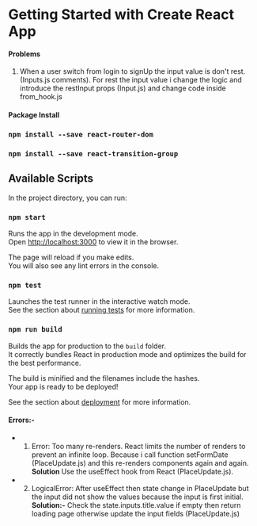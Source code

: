# Getting Started with Create React App

#### Problems

1. When a user switch from login to signUp the input value is don't rest. (Inputs.js comments). For rest the input value i change the logic and introduce the restInput props (Input.js) and change code inside from_hook.js

#### Package Install

### `npm install --save react-router-dom`

### `npm install --save react-transition-group`

## Available Scripts

In the project directory, you can run:

### `npm start`

Runs the app in the development mode.\
Open [http://localhost:3000](http://localhost:3000) to view it in the browser.

The page will reload if you make edits.\
You will also see any lint errors in the console.

### `npm test`

Launches the test runner in the interactive watch mode.\
See the section about [running tests](https://facebook.github.io/create-react-app/docs/running-tests) for more information.

### `npm run build`

Builds the app for production to the `build` folder.\
It correctly bundles React in production mode and optimizes the build for the best performance.

The build is minified and the filenames include the hashes.\
Your app is ready to be deployed!

See the section about [deployment](https://facebook.github.io/create-react-app/docs/deployment) for more information.

#### Errors:-

- 1. Error: Too many re-renders. React limits the number of renders to prevent an infinite loop. Because i call function setFormDate (PlaceUpdate.js) and this re-renders components again and again.</br>
     <strong> Solution </strong> Use the useEffect hook from React (PlaceUpdate.js).
- 2. LogicalError: After useEffect then state change in PlaceUpdate but the input did not show the values because the input
     is first initial. </br>
     <strong> Solution:-</strong> Check the state.inputs.title.value if empty then return loading page otherwise update the input fields (PlaceUpdate.js)
